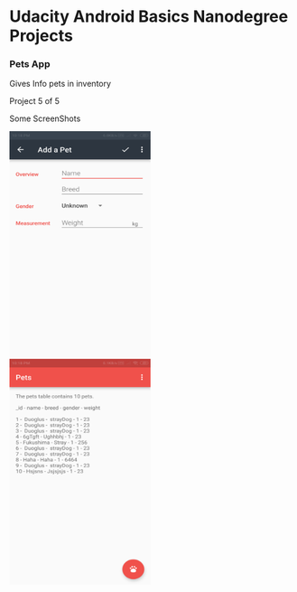 # Udacity Android Basics Nanodegree Projects
### Pets App
Gives Info pets in inventory

Project 5 of 5

Some ScreenShots

<img src="Images/Screenshot_2019-08-09-22-18-04-935_com.example.android.pets.png" height="400" width="250"/> &nbsp;&nbsp;&nbsp; <img src="Images/Screenshot_2019-08-09-22-18-10-448_com.example.android.pets.png" height="400" width="250"/>

